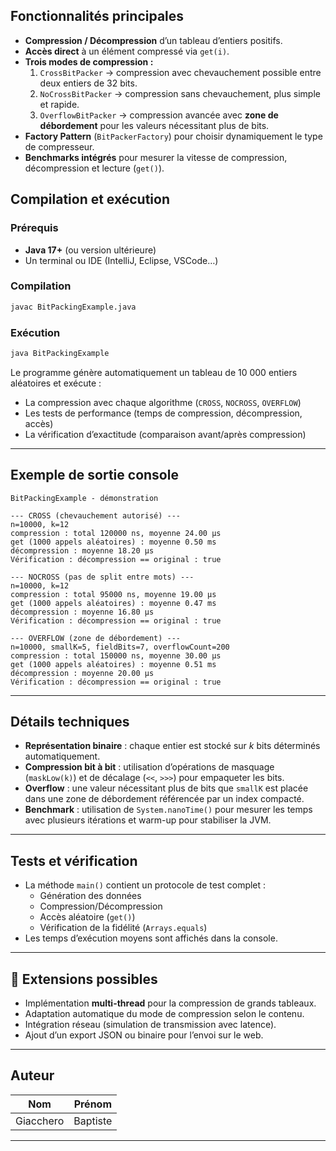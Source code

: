
## Fonctionnalités principales

- **Compression / Décompression** d’un tableau d’entiers positifs.  
- **Accès direct** à un élément compressé via `get(i)`.  
- **Trois modes de compression :**
  1. `CrossBitPacker` → compression avec chevauchement possible entre deux entiers de 32 bits.  
  2. `NoCrossBitPacker` → compression sans chevauchement, plus simple et rapide.  
  3. `OverflowBitPacker` → compression avancée avec **zone de débordement** pour les valeurs nécessitant plus de bits.  
- **Factory Pattern** (`BitPackerFactory`) pour choisir dynamiquement le type de compresseur.  
- **Benchmarks intégrés** pour mesurer la vitesse de compression, décompression et lecture (`get()`).



## Compilation et exécution

### Prérequis
- **Java 17+** (ou version ultérieure)
- Un terminal ou IDE (IntelliJ, Eclipse, VSCode…)

### Compilation

```bash
javac BitPackingExample.java
```

### Exécution

```bash
java BitPackingExample
```

Le programme génère automatiquement un tableau de 10 000 entiers aléatoires et exécute :
- La compression avec chaque algorithme (`CROSS`, `NOCROSS`, `OVERFLOW`)
- Les tests de performance (temps de compression, décompression, accès)
- La vérification d’exactitude (comparaison avant/après compression)

---

##  Exemple de sortie console

```
BitPackingExample - démonstration

--- CROSS (chevauchement autorisé) ---
n=10000, k=12
compression : total 120000 ns, moyenne 24.00 µs
get (1000 appels aléatoires) : moyenne 0.50 ms
décompression : moyenne 18.20 µs
Vérification : décompression == original : true

--- NOCROSS (pas de split entre mots) ---
n=10000, k=12
compression : total 95000 ns, moyenne 19.00 µs
get (1000 appels aléatoires) : moyenne 0.47 ms
décompression : moyenne 16.80 µs
Vérification : décompression == original : true

--- OVERFLOW (zone de débordement) ---
n=10000, smallK=5, fieldBits=7, overflowCount=200
compression : total 150000 ns, moyenne 30.00 µs
get (1000 appels aléatoires) : moyenne 0.51 ms
décompression : moyenne 20.00 µs
Vérification : décompression == original : true
```

---

## Détails techniques

- **Représentation binaire** : chaque entier est stocké sur *k* bits déterminés automatiquement.
- **Compression bit à bit** : utilisation d’opérations de masquage (`maskLow(k)`) et de décalage (`<<`, `>>>`) pour empaqueter les bits.
- **Overflow** : une valeur nécessitant plus de bits que `smallK` est placée dans une zone de débordement référencée par un index compacté.
- **Benchmark** : utilisation de `System.nanoTime()` pour mesurer les temps avec plusieurs itérations et warm-up pour stabiliser la JVM.

---

## Tests et vérification

- La méthode `main()` contient un protocole de test complet :
  - Génération des données
  - Compression/Décompression
  - Accès aléatoire (`get()`)
  - Vérification de la fidélité (`Arrays.equals`)
- Les temps d’exécution moyens sont affichés dans la console.

---

## 🚀 Extensions possibles

- Implémentation **multi-thread** pour la compression de grands tableaux.  
- Adaptation automatique du mode de compression selon le contenu.  
- Intégration réseau (simulation de transmission avec latence).  
- Ajout d’un export JSON ou binaire pour l’envoi sur le web.  

---

## Auteur

| Nom | Prénom |
|------|---------|
| Giacchero | Baptiste | 

---